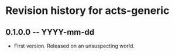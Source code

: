 # Revision history for acts-generic

## 0.1.0.0 -- YYYY-mm-dd

* First version. Released on an unsuspecting world.
